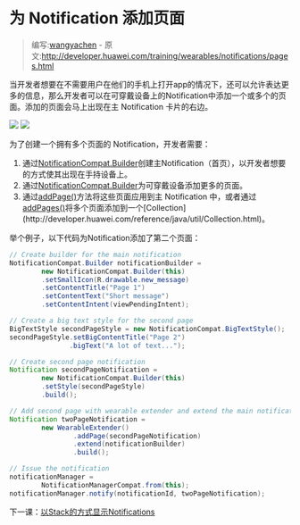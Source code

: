 # 为 Notification 添加页面

> 编写:[wangyachen](https://github.com/wangyacheng) - 原文:<http://developer.huawei.com/training/wearables/notifications/pages.html>

当开发者想要在不需要用户在他们的手机上打开app的情况下，还可以允许表达更多的信息，那么开发者可以在可穿戴设备上的Notification中添加一个或多个的页面。添加的页面会马上出现在主 Notification 卡片的右边。

![](09_pages.png)
![](08_pages.png)

为了创建一个拥有多个页面的 Notification，开发者需要：

1. 通过[NotificationCompat.Builder](http://developer.huawei.com/reference/ohos/support/v4/app/NotificationCompat.Builder.html)创建主Notification（首页），以开发者想要的方式使其出现在手持设备上。
2. 通过[NotificationCompat.Builder](http://developer.huawei.com/reference/ohos/support/v4/app/NotificationCompat.Builder.html)为可穿戴设备添加更多的页面。
3. 通过[addPage()](http://developer.huawei.com/reference/ohos/support/v4/app/NotificationCompat.WearableExtender.html#addPage(ohos.app.Notification))方法将这些页面应用到主 Notification 中，或者通过[addPages()](http://developer.huawei.com/reference/ohos/support/v4/app/NotificationCompat.WearableExtender.html#addPage(ohos.app.Notification))将多个页面添加到一个[Collection](http://developer.huawei.com/reference/java/util/Collection.html)。

举个例子，以下代码为Notification添加了第二个页面：

```java
// Create builder for the main notification
NotificationCompat.Builder notificationBuilder =
        new NotificationCompat.Builder(this)
        .setSmallIcon(R.drawable.new_message)
        .setContentTitle("Page 1")
        .setContentText("Short message")
        .setContentIntent(viewPendingIntent);

// Create a big text style for the second page
BigTextStyle secondPageStyle = new NotificationCompat.BigTextStyle();
secondPageStyle.setBigContentTitle("Page 2")
               .bigText("A lot of text...");

// Create second page notification
Notification secondPageNotification =
        new NotificationCompat.Builder(this)
        .setStyle(secondPageStyle)
        .build();

// Add second page with wearable extender and extend the main notification
Notification twoPageNotification =
        new WearableExtender()
                .addPage(secondPageNotification)
                .extend(notificationBuilder)
                .build();

// Issue the notification
notificationManager =
        NotificationManagerCompat.from(this);
notificationManager.notify(notificationId, twoPageNotification);
```

下一课：[以Stack的方式显示Notifications](stacks.html)
